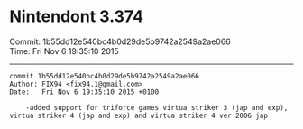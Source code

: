 # Nintendont 3.374
Commit: 1b55dd12e540bc4b0d29de5b9742a2549a2ae066  
Time: Fri Nov 6 19:35:10 2015   

-----

```
commit 1b55dd12e540bc4b0d29de5b9742a2549a2ae066
Author: FIX94 <fix94.1@gmail.com>
Date:   Fri Nov 6 19:35:10 2015 +0100

    -added support for triforce games virtua striker 3 (jap and exp), virtua striker 4 (jap and exp) and virtua striker 4 ver 2006 jap
```
